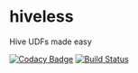 # hiveless
Hive UDFs made easy

[![Codacy Badge](https://api.codacy.com/project/badge/Grade/3553609f1b054121a9be8ea102353d66)](https://www.codacy.com/app/Neojume/hiveless?utm_source=github.com&amp;utm_medium=referral&amp;utm_content=Neojume/hiveless&amp;utm_campaign=Badge_Grade)
[![Build Status](https://travis-ci.org/Neojume/hiveless.svg?branch=master)](https://travis-ci.org/Neojume/hiveless)
